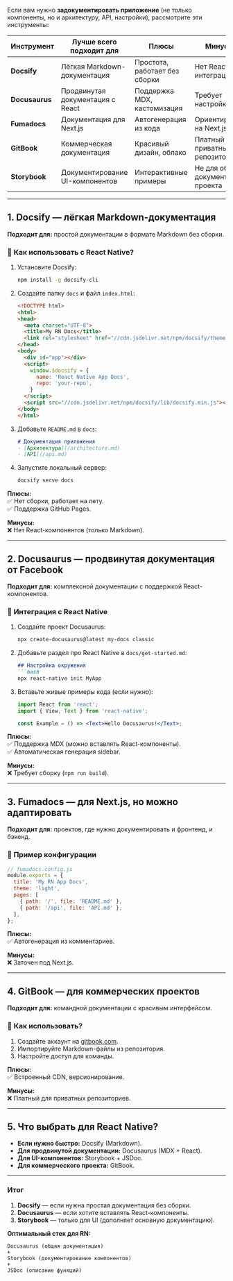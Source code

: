 Если вам нужно **задокументировать приложение** (не только компоненты, но и архитектуру, API, настройки), рассмотрите эти инструменты:  

| Инструмент       | Лучше всего подходит для | Плюсы | Минусы |  
|----------------|----------------------|-------|-------|  
| **Docsify**    | Лёгкая Markdown-документация | Простота, работает без сборки | Нет React-интеграции |  
| **Docusaurus** | Продвинутая документация с React | Поддержка MDX, кастомизация | Требует настройки |  
| **Fumadocs**   | Документация для Next.js | Автогенерация из кода | Ориентирован на Next.js |  
| **GitBook**    | Коммерческая документация | Красивый дизайн, облако | Платный для приватных репозиториев |  
| **Storybook**  | Документирование UI-компонентов | Интерактивные примеры | Не для общей документации проекта |  

---

## **1. Docsify — лёгкая Markdown-документация**  
**Подходит для:** простой документации в формате Markdown без сборки.  

### 📌 **Как использовать с React Native?**  
1. Установите Docsify:  
   ```bash
   npm install -g docsify-cli
   ```
2. Создайте папку `docs` и файл `index.html`:  
   ```html
   <!DOCTYPE html>
   <html>
   <head>
     <meta charset="UTF-8">
     <title>My RN Docs</title>
     <link rel="stylesheet" href="//cdn.jsdelivr.net/npm/docsify/themes/vue.css">
   </head>
   <body>
     <div id="app"></div>
     <script>
       window.$docsify = {
         name: 'React Native App Docs',
         repo: 'your-repo',
       }
     </script>
     <script src="//cdn.jsdelivr.net/npm/docsify/lib/docsify.min.js"></script>
   </body>
   </html>
   ```
3. Добавьте `README.md` в `docs`:  
   ```markdown
   # Документация приложения
   - [Архитектура](/architecture.md)
   - [API](/api.md)
   ```
4. Запустите локальный сервер:  
   ```bash
   docsify serve docs
   ```

**Плюсы:**  
✅ Нет сборки, работает на лету.  
✅ Поддержка GitHub Pages.  

**Минусы:**  
❌ Нет React-компонентов (только Markdown).  

---

## **2. Docusaurus — продвинутая документация от Facebook**  
**Подходит для:** комплексной документации с поддержкой React-компонентов.  

### 📌 **Интеграция с React Native**  
1. Создайте проект Docusaurus:  
   ```bash
   npx create-docusaurus@latest my-docs classic
   ```
2. Добавьте раздел про React Native в `docs/get-started.md`:  
   ```markdown
   ## Настройка окружения
   ```bash
   npx react-native init MyApp
   ```
3. Вставьте живые примеры кода (если нужно):  
   ```jsx
   import React from 'react';
   import { View, Text } from 'react-native';

   const Example = () => <Text>Hello Docusaurus!</Text>;
   ```

**Плюсы:**  
✅ Поддержка MDX (можно вставлять React-компоненты).  
✅ Автоматическая генерация sidebar.  

**Минусы:**  
❌ Требует сборку (`npm run build`).  

---

## **3. Fumadocs — для Next.js, но можно адаптировать**  
**Подходит для:** проектов, где нужно документировать и фронтенд, и бэкенд.  

### 📌 **Пример конфигурации**  
```js
// fumadocs.config.js
module.exports = {
  title: 'My RN App Docs',
  theme: 'light',
  pages: [
    { path: '/', file: 'README.md' },
    { path: '/api', file: 'API.md' },
  ],
};
```

**Плюсы:**  
✅ Автогенерация из комментариев.  

**Минусы:**  
❌ Заточен под Next.js.  

---

## **4. GitBook — для коммерческих проектов**  
**Подходит для:** командной документации с красивым интерфейсом.  

### 📌 **Как использовать?**  
1. Создайте аккаунт на [gitbook.com](https://www.gitbook.com/).  
2. Импортируйте Markdown-файлы из репозитория.  
3. Настройте доступ для команды.  

**Плюсы:**  
✅ Встроенный CDN, версионирование.  

**Минусы:**  
❌ Платный для приватных репозиториев.  

---

## **5. Что выбрать для React Native?**  
- **Если нужно быстро:** Docsify (Markdown).  
- **Для продвинутой документации:** Docusaurus (MDX + React).  
- **Для UI-компонентов:** Storybook + JSDoc.  
- **Для коммерческого проекта:** GitBook.  

---

### **Итог**  
1. **Docsify** — если нужна простая документация без сборки.  
2. **Docusaurus** — если хотите вставлять React-компоненты.  
3. **Storybook** — только для UI (дополняет основную документацию).  

**Оптимальный стек для RN:**  
```
Docusaurus (общая документация)  
+  
Storybook (документирование компонентов)  
+  
JSDoc (описание функций)
```